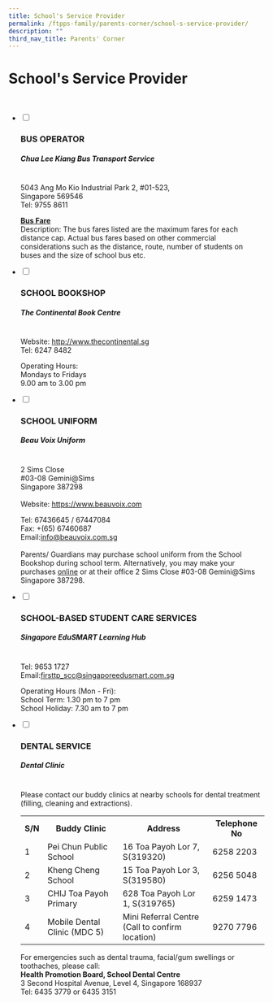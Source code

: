 ```yaml
---
title: School's Service Provider
permalink: /ftpps-family/parents-corner/school-s-service-provider/
description: ""
third_nav_title: Parents' Corner
---
```

<h1> School's Service Provider</h1>
<br>
<ul class="jekyllcodex_accordion">
  <li>
    <input type="checkbox" id="accordion1">
    <label for="accordion1"><h3>BUS OPERATOR</h3></label>
    <div>
			<p></p><h5><strong>Chua Lee Kiang Bus Transport Service</strong></h5> <br>5043 Ang Mo Kio Industrial Park 2, #01-523,<br>Singapore 569546<br>
Tel: 9755 8611
<br><p></p>

<p><a href="/files/Parents'%20Corner/awarded%20bus%20operator's%20contact%20&amp;%20nte%20price.pdf"><b>Bus Fare </b></a><br>Description: The bus fares listed are the maximum fares for each distance cap. Actual bus fares based on other commercial considerations such as the distance, route, number of students on buses and the size of school bus etc.<br></p>
    </div>
	</li>
  <li>
    <input type="checkbox" id="accordion2">
    <label for="accordion2"><h3>SCHOOL BOOKSHOP</h3></label>
    <div>
			<p></p><h5><strong>The Continental Book Centre</strong></h5><br>Website: <a href="http://www.thecontinental.sg/">http://www.thecontinental.sg</a><br>Tel: 6247 8482<p></p>

<p>Operating Hours:
<br>
Mondays to Fridays
<br>
9.00 am to 3.00 pm <br></p>

</div>
  </li>
  <li>
    <input type="checkbox" id="accordion3">
    <label for="accordion3"><h3>SCHOOL UNIFORM</h3></label>
    <div>
      <p>
        </p><h5><strong>Beau Voix Uniform</strong></h5><br>
2 Sims Close
<br>
#03-08 Gemini@Sims
<br>
Singapore 387298<br><br>Website: <a href="https://www.beauvoix.com/">https://www.beauvoix.com</a><p></p>

<p>Tel: 67436645 / 67447084
<br>
Fax: +(65) 67460687
<br>Email:<a href="mailto:info@beauvoix.com.sg">info@beauvoix.com.sg</a><br><br>Parents/ Guardians may purchase school uniform from the School Bookshop during school term. Alternatively, you may make your purchases <a href="https://www.beauvoix.com/">online</a> or at their office 2 Sims Close #03-08 Gemini@Sims Singapore 387298.<br></p>
    </div>
  </li>
		  
  <li>
    <input type="checkbox" id="accordion4">
    <label for="accordion4"><h3>SCHOOL-BASED STUDENT CARE SERVICES</h3></label>
    <div>
      <p>
        </p><h5><strong>Singapore EduSMART Learning Hub</strong></h5><br>Tel: 9653 1727<br>Email:<a href="mailto:firsttp_scc@singaporeedusmart.com.sg">firsttp_scc@singaporeedusmart.com.sg</a><p></p>

<p>Operating Hours (Mon - Fri):
<br>
School Term: 1.30 pm to 7 pm
<br>
School Holiday: 7.30 am to 7 pm<br></p>
    </div>
  </li>
	
<li>
    <input type="checkbox" id="accordion5">
    <label for="accordion5"><h3>DENTAL SERVICE</h3></label>
    <div>
      <p>
				</p><h5><strong>Dental Clinic</strong></h5><br>Please contact our buddy clinics at nearby schools for dental treatment (filling, cleaning and extractions).<br><p></p>
			<p><table>
							<tbody><tr>
							<th>S/N</th>
							<th>Buddy Clinic</th>
							<th>Address</th>
							<th>Telephone No</th>
							</tr>
			<tr>
    <td>1</td>
    <td>Pei Chun Public School</td>
    <td> 16 Toa Payoh Lor 7, S(319320)</td>
		<td>6258 2203</td>
  </tr>
			<tr><td>2</td>
    <td>Kheng Cheng School</td>
    <td> 15 Toa Payoh Lor 3, S(319580)</td>
		<td>6256 5048</td>
  </tr>
			<tr><td>3</td>
    <td>CHIJ Toa Payoh Primary</td>
    <td> 628 Toa Payoh Lor 1, S(319765)</td>
		<td>6259 1473</td>
  </tr>
	<tr><td>4</td>
    <td>Mobile Dental Clinic (MDC 5)</td>
    <td> Mini Referral Centre<br>(Call to confirm location)</td>
		<td>9270 7796</td>
  </tr>
			</tbody></table>
				</p>

<p>For emergencies such as dental trauma, facial/gum swellings or toothaches, please call:<br><b>Health Promotion Board, School Dental Centre</b><br>
3 Second Hospital Avenue, Level 4, Singapore 168937
<br>
Tel: 6435 3779 or 6435 3151</p>
    </div>
  </li>
</ul>